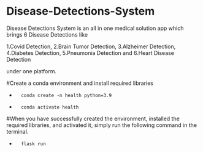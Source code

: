 # Disease-Detections-System
Disease Detections System is an all in one medical solution app which brings 6 Disease Detections like 

1.Covid Detection, 
2.Brain Tumor Detection, 
3.Alzheimer Detection, 
4.Diabetes Detection, 
5.Pneumonia Detection and 
6.Heart Disease Detection 

under one platform.

#Create a conda environment and install required libraries
 *       conda create -n health python=3.9
 *       conda activate health

#When you have successfully created the environment, installed the required libraries, 
and activated it, simply run the following command in the terminal.

 *       flask run
